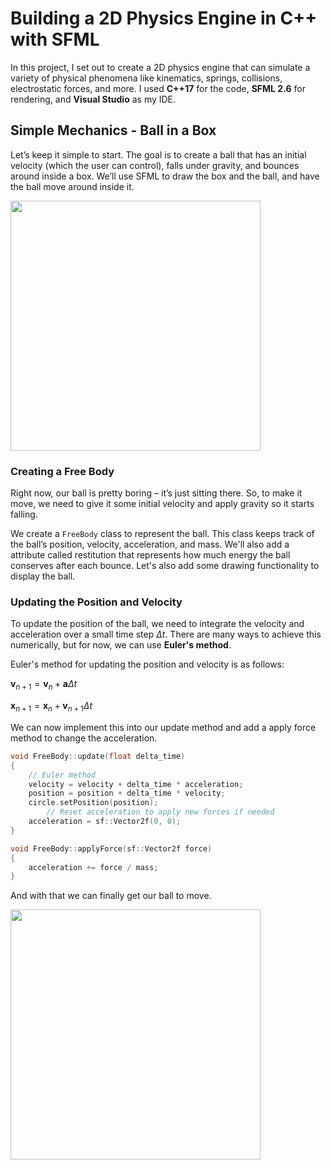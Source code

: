 # Building a 2D Physics Engine in C++ with SFML

In this project, I set out to create a 2D physics engine that can simulate a variety of physical phenomena like kinematics, springs, collisions, electrostatic forces, and more. I used **C++17** for the code, **SFML 2.6** for rendering, and **Visual Studio** as my IDE.

## Simple Mechanics - Ball in a Box

Let’s keep it simple to start. The goal is to create a ball that has an initial velocity (which the user can control), falls under gravity, and bounces around inside a box. We’ll use SFML to draw the box and the ball, and have the ball move around inside it.

<img src="https://github.com/user-attachments/assets/9073bb6c-d941-45b5-b994-f8605efea9a0" width="400"/>

### Creating a Free Body

Right now, our ball is pretty boring – it’s just sitting there. So, to make it move, we need to give it some initial velocity and apply gravity so it starts falling.

We create a `FreeBody` class to represent the ball. This class keeps track of the ball’s position, velocity, acceleration, and mass. We'll also add a attribute called restitution that represents how much energy the ball conserves after each bounce. Let's also add some drawing functionality to display the ball.

### Updating the Position and Velocity

To update the position of the ball, we need to integrate the velocity and acceleration over a small time step $\Delta t$. There are many ways to achieve this numerically, but for now, we can use **Euler's method**.

Euler's method for updating the position and velocity is as follows:

$`
\mathbf{v}_{n+1} = \mathbf{v}_n + \mathbf{a} \Delta t
`$

$`
\mathbf{x}_{n+1} = \mathbf{x}_{n} + \mathbf{v}_{n + 1} \Delta t
`$

We can now implement this into our update method and add a apply force method to change the acceleration.

```cpp
void FreeBody::update(float delta_time)
{
	// Euler method
	velocity = velocity + delta_time * acceleration;
	position = position + delta_time * velocity;
	circle.setPosition(position);
        // Reset acceleration to apply new forces if needed
	acceleration = sf::Vector2f(0, 0);
}

void FreeBody::applyForce(sf::Vector2f force)
{
	acceleration += force / mass;
}
```

And with that we can finally get our ball to move.

<img src="https://github.com/user-attachments/assets/cdbdd892-0368-4ffe-9b8e-d917f4591c24" width="400"/>
